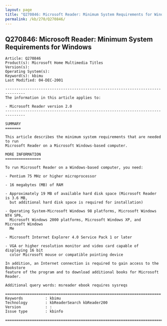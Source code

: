 ```yaml
---
layout: page
title: "Q270846: Microsoft Reader: Minimum System Requirements for Windows"
permalink: /kb/270/Q270846/
---
```


## Q270846: Microsoft Reader: Minimum System Requirements for Windows

	Article: Q270846
	Product(s): Microsoft Home Multimedia Titles
	Version(s): 
	Operating System(s): 
	Keyword(s): kbimu
	Last Modified: 04-DEC-2001
	
	-------------------------------------------------------------------------------
	The information in this article applies to:
	
	- Microsoft Reader version 2.0 
	-------------------------------------------------------------------------------
	
	SUMMARY
	=======
	
	This article describes the minimum system requirements that are needed to run
	Microsoft Reader on a Microsoft Windows-based computer.
	
	MORE INFORMATION
	================
	
	To run Microsoft Reader on a Windows-based computer, you need:
	
	- Pentium 75 MHz or higher microprocessor
	
	- 16 megabytes (MB) of RAM
	
	- Approximately 19 MB of available hard disk space (Microsoft Reader is 3.6 MB,
	  but additional hard disk space is required for installation)
	
	- Operating System-Microsoft Windows 98 platforms, Microsoft Windows NT4 SP6,
	  Microsoft Windows 2000 platforms, Microsoft Windows XP, and Microsoft Windows
	  Me
	
	- Microsoft Internet Explorer 4.0 Service Pack 1 or later
	
	- VGA or higher resolution monitor and video card capable of displaying 16 bit
	  color Microsoft mouse or compatible pointing device
	
	In addition, an Internet connection is required to gain access to the Bookstore
	feature of the program and to download additional books for Microsoft Reader.
	
	Additional query words: msreader ebook requires sysreqs
	
	======================================================================
	Keywords          : kbimu 
	Technology        : kbReaderSearch kbReader200
	Version           : :
	Issue type        : kbinfo
	
	=============================================================================
	
